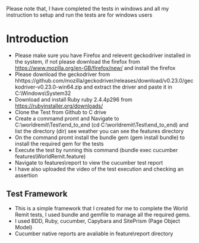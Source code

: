 Please note that, I have completed the tests in windows and all my instruction to setup and run the tests are for windows users
# Introduction
*  Please make sure you have Firefox and relevent geckodriver installed in the system, if not please download the firefox from https://www.mozilla.org/en-GB/firefox/new/ and install the firefox
*  Please download the geckodriver from hhttps://github.com/mozilla/geckodriver/releases/download/v0.23.0/geckodriver-v0.23.0-win64.zip and extract the driver and paste it in C:\Windows\System32
*  Download and install Ruby ruby 2.4.4p296 from https://rubyinstaller.org/downloads/
*  Clone the Test from Github to C drive
*  Create a commamd promt and Navigate to C:\worldremit\Test\end_to_end (cd C:\worldremit\Test\end_to_end) and list the directory (dir) see weather you can see the features directory
*  On the command promt install the bundle gem (gem install bundle) to install the required gem for the tests
*  Execute the test by running this command (bundle exec cucumber features\WorldRemit.feature)
*  Navigate to features\report to view the cucumber test report
* I have also uploaded the video of the test execution and checking an assertion

## Test Framework
*  This is a simple framework that I created for me to complete the World Remit tests, I used bundle and gemfile to manage all the required gems.
*  I used BDD, Ruby, cucumber, Capybara and SitePrism (Page Object Model)
*  Cucumber native reports are avaliable in feature\report directory


